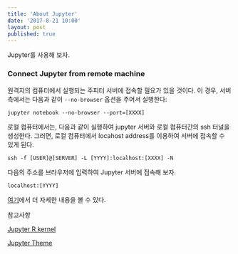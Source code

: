 ```yaml
---
title: 'About Jupyter'
date: '2017-8-21 10:00'
layout: post
published: true
---
```


Jupyter를 사용해 보자.

### Connect Jupyter from remote machine 

원격지의 컴퓨터에서 실행되는 주피터 서버에 접속할 필요가 있을 것이다. 이 경우, 서버 측에서는 다음과 같이 `--no-browser` 옵션을 주어서 실행한다:
```
jupyter notebook --no-browser --port=[XXXX]
```

로컬 컴퓨터에서는, 다음과 같이 실행하여 jupyter 서버와 로컬 컴퓨터간의 ssh 터널을 생성한다. 그러면, 로컬 컴퓨터에서 locahost address를 이용하여 서버에 접속할 수 있게 된다. 
```
ssh -f [USER]@[SERVER] -L [YYYY]:localhost:[XXXX] -N
```

다음의 주소를 브라우저에 입력하여 Jupyter 서버에 접속해 보자. 
```
localhost:[YYYY] 
```

[여기](https://coderwall.com/p/y1rwfw/jupyter-notebook-on-remote-server)에서 더 자세한 내용을 볼 수 있다. 

참고사항 

[Jupyter R kernel](https://github.com/IRkernel/IRkernel)

[Jupyter Theme](https://github.com/dunovank/jupyter-themes)
